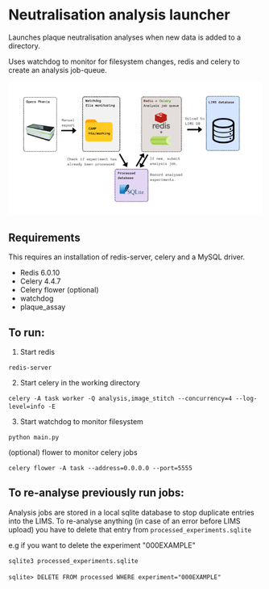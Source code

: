 # Neutralisation analysis launcher


Launches plaque neutralisation analyses when new data is added to a directory.

Uses watchdog to monitor for filesystem changes, redis and celery to create an
analysis job-queue.

![diagramme](diagramme.png)

## Requirements
This requires an installation of redis-server, celery and a MySQL driver.

- Redis 6.0.10
- Celery 4.4.7
- Celery flower (optional)
- watchdog
- plaque_assay


## To run:
1. Start redis  
```
redis-server
```

2. Start celery in the working directory  
```
celery -A task worker -Q analysis,image_stitch --concurrency=4 --log-level=info -E
```

3. Start watchdog to monitor filesystem  
```
python main.py
```

(optional) flower to monitor celery jobs  
```
celery flower -A task --address=0.0.0.0 --port=5555
```


## To re-analyse previously run jobs:
Analysis jobs are stored in a local sqlite database to stop duplicate entries
into the LIMS. To re-analyse anything (in case of an error before LIMS upload) you have to
delete that entry from `processed_experiments.sqlite`

e.g if you want to delete the experiment "000EXAMPLE"
```
sqlite3 processed_experiments.sqlite

sqlite> DELETE FROM processed WHERE experiment="000EXAMPLE"
```
